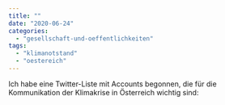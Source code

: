 ```yaml
---
title: ""
date: "2020-06-24"
categories: 
  - "gesellschaft-und-oeffentlichkeiten"
tags: 
  - "klimanotstand"
  - "oestereich"
---
```


Ich habe eine Twitter-Liste mit Accounts begonnen, die für die Kommunikation der Klimakrise in Österreich wichtig sind:
